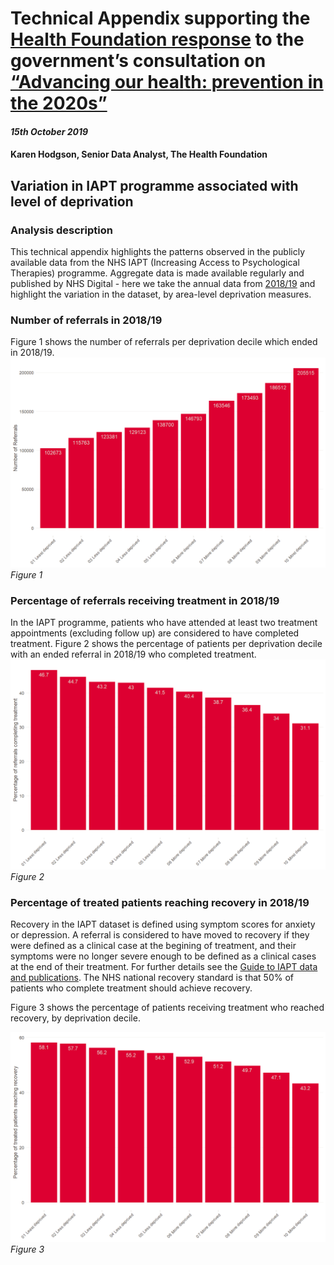 
# Technical Appendix supporting the [Health Foundation response](https://www.health.org.uk/news-and-comment/consultation-responses/advancing-our-health-prevention-in-the-2020s) to the government’s consultation on [“Advancing our health: prevention in the 2020s”](https://www.gov.uk/government/consultations/advancing-our-health-prevention-in-the-2020s/advancing-our-health-prevention-in-the-2020s-consultation-document)

#### *15th October 2019*

#### Karen Hodgson, Senior Data Analyst, The Health Foundation

## Variation in IAPT programme associated with level of deprivation

### Analysis description

This technical appendix highlights the patterns observed in the publicly
available data from the NHS IAPT (Increasing Access to Psychological
Therapies) programme. Aggregate data is made available regularly and
published by NHS Digital - here we take the annual data from
[2018/19](https://digital.nhs.uk/data-and-information/publications/statistical/psychological-therapies-annual-reports-on-the-use-of-iapt-services/annual-report-2018-19)
and highlight the variation in the dataset, by area-level deprivation
measures.

### Number of referrals in 2018/19

Figure 1 shows the number of referrals per deprivation decile which
ended in 2018/19. ![](README_files/figure-gfm/referral-1.png)<!-- -->
*Figure 1*

### Percentage of referrals receiving treatment in 2018/19

In the IAPT programme, patients who have attended at least two treatment
appointments (excluding follow up) are considered to have completed
treatment. Figure 2 shows the percentage of patients per deprivation
decile with an ended referral in 2018/19 who completed treatment.
![](README_files/figure-gfm/treatment-1.png)<!-- --> *Figure 2*

### Percentage of treated patients reaching recovery in 2018/19

Recovery in the IAPT dataset is defined using symptom scores for anxiety
or depression. A referral is considered to have moved to recovery if
they were defined as a clinical case at the begining of treatment, and
their symptoms were no longer severe enough to be defined as a clinical
cases at the end of their treatment. For further details see the [Guide
to IAPT data and
publications](https://digital.nhs.uk/binaries/content/assets/website-assets/data-and-information/data-sets/iapt/guide-to-iapt-data-and-publications.pdf).
The NHS national recovery standard is that 50% of patients who complete
treatment should achieve recovery.

Figure 3 shows the percentage of patients receiving treatment who
reached recovery, by deprivation decile.

![](README_files/figure-gfm/recovery-1.png)<!-- --> *Figure 3*
